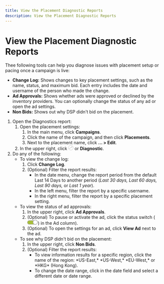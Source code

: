 ```yaml
---
title: View the Placement Diagnostic Reports
description: View the Placement Diagnostic Reports
---
```


# View the Placement Diagnostic Reports

<!-- Does this really belong in the Campaign Management > Reports section or in the Placements section? -->
<!-- Available for all placement types/pacing? Any other caveats? -->

Thee following tools can help you diagnose issues with placement setup or pacing once a campaign is live:

* **Change Log:** Shows changes to key placement settings, such as the name, status, and maximum bid. Each entry includes the date and username of the person who made the change.
* **Ad  Approvals:** Shows whether ads were approved or declined by the inventory providers<!-- SSP? -->.<!-- Should you have at least one entry for each publisher/piece of inventory? --> You can optionally change the status of any ad or open the ad settings.<!-- Are there are limitations for ad statuses you can change here (for example, are rejected ads)? -->
* **Non Bids:** Shows out why DSP didn't bid on the placement.
<!-- * **Genius:** - for some placements, regardless of whether I'm logged in as user or admin -->
<!-- * **Fill Charts:** - for some placements -->

<!-- anything else to say? Ideal if a paragraph here since jumping from one list to another below. -->

1. Open the Diagnostics report:
    1. Open the placement settings:
        1. In the main menu, click **Campaigns**.
        1. Click the name of the campaign, and then click **Placements**.
        1. Next to the placement name, click  **... > Edit**.
    1. In the upper right, click ![Placement Diagnostics](/help/dsp/assets/placement-diagnostics.png) or **Diagnostic**.<!-- I see different buttons for two different placements. Why? -->
1. Do any of the following:
    * To view the change log:
         1. Click **Change Log**.
         1. (Optional) Filter the report results:
            * In the date menu, change the report period from the default Last 14 Days to another period (*Last 30 days,* *Last 60 days,* *Last 90 days,* or *Last 1 year*).
            * In the left menu, filter the report by a specific username.
            * In the right menu, filter the report by a specific placement setting.
    * To view the status of ad approvals:
        1. In the upper right, click **Ad Approvals**.
        1. (Optional) To pause or activate the ad, click the status switch (![Status switch](/help/dsp/assets/status-switch.png)) in the Ad column).
        1. (Optional) To open the settings for an ad, click **View Ad** next to the ad.
    * To see why DSP didn't bid on the placement:
        1. In the upper right, click **Non Bids**.
        1. (Optional) Filter the report results:
            * <!-- Verify how this works. It looks like these button are toggles to de-select/select a region, but I don't see a difference. -->To view information results for a specific region, click the name of the region: *US-East,* *US-West,* *EU-West,* or *HKG* (Hong Kong).
            * To change the date range, click in the date field and select a different date or date range.

<!--
>[!MORELIKETHIS]
>
>* Definitions for NBRs (Reading No Bid Reports (NBRs))
-->
